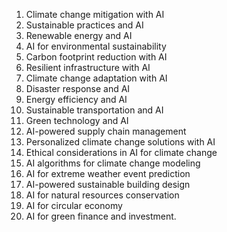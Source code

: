 1. Climate change mitigation with AI
2. Sustainable practices and AI
3. Renewable energy and AI
4. AI for environmental sustainability
5. Carbon footprint reduction with AI
6. Resilient infrastructure with AI
7. Climate change adaptation with AI
8. Disaster response and AI
9. Energy efficiency and AI
10. Sustainable transportation and AI
11. Green technology and AI
12. AI-powered supply chain management
13. Personalized climate change solutions with AI
14. Ethical considerations in AI for climate change
15. AI algorithms for climate change modeling
16. AI for extreme weather event prediction
17. AI-powered sustainable building design
18. AI for natural resources conservation
19. AI for circular economy
20. AI for green finance and investment.


